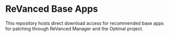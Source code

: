 # ReVanced Base Apps

This repository hosts direct download access for recommended base apps for patching through ReVanced Manager and the Optimal project. 
